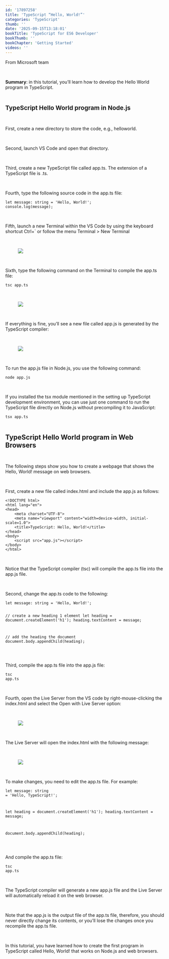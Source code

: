 ```yaml
---
id: '17897258'
title: 'TypeScript “Hello, World!”'
categories: 'TypeScript'
thumb: ''
date: '2025-09-15T13:18:01'
bookTitle: 'TypeScript for ES6 Developer'
bookThumb: ''
bookChapter: 'Getting Started'
videos: ''
---
```

<p>From Microsoft team</p><p>&nbsp;</p><p><strong>Summary</strong>: in this tutorial, you’ll learn how to develop the Hello World program in TypeScript.</p><p>&nbsp;</p><p><span style="font-size:19px;"><strong>TypeScript Hello World program in Node.js</strong></span></p><p>&nbsp;</p><p>First, create a new directory to store the code, e.g., helloworld.</p><p>&nbsp;</p><p>Second, launch VS Code and open that directory.</p><p>&nbsp;</p><p>Third, create a new TypeScript file called app.ts. The extension of a TypeScript file is .ts.</p><p>&nbsp;</p><p>Fourth, type the following source code in the app.ts file:</p><pre><code class="js javascript js-code">let message: string = 'Hello, World!';
console.log(message);</code></pre><p>&nbsp;</p><p>Fifth, launch a new Terminal within the VS Code by using the keyboard shortcut Ctrl+` or follow the menu Terminal &gt; New Terminal</p><p>&nbsp;</p><figure class="image"><img src="https://www.typescripttutorial.net/wp-content/uploads/2020/05/TypeScript-Hello-World-Launch-Terminal.png"></figure><p>&nbsp;</p><p>Sixth, type the following command on the Terminal to compile the app.ts file:</p><pre><code>tsc app.ts</code></pre><p>&nbsp;</p><figure class="image"><img src="https://www.typescripttutorial.net/wp-content/uploads/2020/05/TypeScript-Hello-World-compile-TS-file.png"></figure><p>&nbsp;</p><p>If everything is fine, you’ll see a new file called app.js is generated by the TypeScript compiler:</p><p>&nbsp;</p><figure class="image"><img src="https://www.typescripttutorial.net/wp-content/uploads/2020/05/TypeScript-Hello-World-Output-file.png"></figure><p>&nbsp;</p><p>To run the app.js file in Node.js, you use the following command:</p><pre><code>node app.js</code></pre><p>&nbsp;</p><p>If you installed the tsx module mentioned in the setting up TypeScript development environment, you can use just one command to run the TypeScript file directly on Node.js without precompiling it to JavaScript:</p><pre><code>tsx app.ts</code></pre><p>&nbsp;</p><p><span style="font-size:21px;"><strong>TypeScript Hello World program in Web Browsers</strong></span></p><p>&nbsp;</p><p>The following steps show you how to create a webpage that shows the Hello, World! message on web browsers.</p><p>&nbsp;</p><p>First, create a new file called index.html and include the app.js as follows:</p><pre><code>&lt;!DOCTYPE html&gt;
&lt;html lang="en"&gt;
&lt;head&gt;
    &lt;meta charset="UTF-8"&gt;
    &lt;meta name="viewport" content="width=device-width, initial-scale=1.0"&gt;
    &lt;title&gt;TypeScript: Hello, World!&lt;/title&gt;
&lt;/head&gt;
&lt;body&gt;
    &lt;script src="app.js"&gt;&lt;/script&gt;
&lt;/body&gt;
&lt;/html&gt;</code></pre><p>&nbsp;</p><p>Notice that the TypeScript compiler (tsc) will compile the app.ts file into the app.js file.</p><p>&nbsp;</p><p>Second, change the app.ts code to the following:</p><pre><code class="js javascript js-code">let message: string = 'Hello, World!';

// create a new heading 1 element
let heading = document.createElement('h1');
heading.textContent = message;

// add the heading the document
document.body.appendChild(heading);</code></pre><p>&nbsp;</p><p>Third, compile the app.ts file into the app.js file:</p><pre><code>tsc app.ts</code></pre><p>&nbsp;</p><p>Fourth, open the Live Server from the VS code by right-mouse-clicking the index.html and select the Open with Live Server option:</p><p>&nbsp;</p><figure class="image"><img src="https://www.typescripttutorial.net/wp-content/uploads/2020/05/TypeScript-Hello-World-Live-Server.png"></figure><p>&nbsp;</p><p>The Live Server will open the index.html with the following message:</p><p>&nbsp;</p><figure class="image"><img src="https://www.typescripttutorial.net/wp-content/uploads/2020/05/TypeScript-Hello-World-Web-Browser.png"></figure><p>&nbsp;</p><p>To make changes, you need to edit the app.ts file. For example:</p><pre><code class="js javascript js-code">let message: string = 'Hello, TypeScript!';

let heading = document.createElement('h1');
heading.textContent = message;

document.body.appendChild(heading);</code></pre><p>&nbsp;</p><p>And compile the app.ts file:</p><pre><code>tsc app.ts</code></pre><p>&nbsp;</p><p>The TypeScript compiler will generate a new app.js file and the Live Server will automatically reload it on the web browser.</p><p>&nbsp;</p><p>Note that the app.js is the output file of the app.ts file, therefore, you should never directly change its contents, or you’ll lose the changes once you recompile the app.ts file.</p><p>&nbsp;</p><p>In this tutorial, you have learned how to create the first program in TypeScript called Hello, World! that works on Node.js and web browsers.</p>